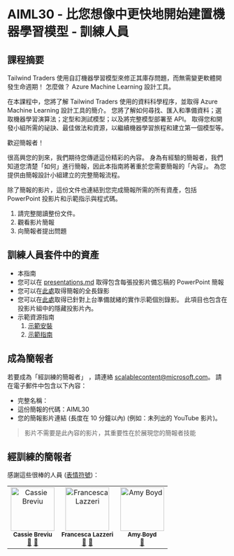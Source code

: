 
# <a name="aiml30--start-building-machine-learning-models-faster-than-you-think--train-the-trainer"></a>AIML30 - 比您想像中更快地開始建置機器學習模型 - 訓練人員


## <a name="session-abstract"></a>課程摘要

Tailwind Traders 使用自訂機器學習模型來修正其庫存問題，而無需變更軟體開發生命週期！ 怎麼做？ Azure Machine Learning 設計工具。
 
在本課程中，您將了解 Tailwind Traders 使用的資料科學程序，並取得 Azure Machine Learning 設計工具的簡介。 您將了解如何尋找、匯入和準備資料；選取機器學習演算法；定型和測試模型；以及將完整模型部署至 API。 取得您和開發小組所需的祕訣、最佳做法和資源，以繼續機器學習旅程和建立第一個模型等。

歡迎簡報者！ 

很高興您的到來，我們期待您傳遞這份精彩的內容。 身為有經驗的簡報者，我們知道您清楚「如何」進行簡報，因此本指南將著重於您需要簡報的「內容」。 為您提供由簡報設計小組建立的完整簡報流程。 

除了簡報的影片，這份文件也連結到您完成簡報所需的所有資產，包括 PowerPoint 投影片和示範指示與程式碼。

1.  請完整閱讀整份文件。
2.  觀看影片簡報
3.  向簡報者提出問題


## <a name="assets-in-train-the-trainer-kit"></a>訓練人員套件中的資產

- 本指南
- 您可以在 [presentations.md](https://github.com/microsoft/ignite-learning-paths-training-aiml/blob/master/aiml30/presentations.md) 取得包含每張投影片備忘稿的 PowerPoint 簡報
- 您可以在[此處](https://www.youtube.com/watch?v=u1ppYaZuNmo&amp=&feature=youtu.be)取得簡報的全長錄影
- 您可以在[此處](https://globaleventcdn.blob.core.windows.net/assets/aiml/aiml30/FullIgniteModelBuildDemo.mp4)取得已針對上台準備就緒的實作示範個別錄影。 此項目也包含在投影片組中的隱藏投影片內。
- 示範資源指南
    1. [示範安裝](demosetup.md)
    2. [示範指南](demoguide.md)

## <a name="become-a-presenter"></a>成為簡報者

若要成為「經訓練的簡報者」  ，請連絡 [scalablecontent@microsoft.com](mailto:scalablecontent@microsoft.com)。 請在電子郵件中包含以下內容：

- 完整名稱：
- 這份簡報的代碼：AIML30
- 您的簡報影片連結 (長度在 10 分鐘以內) (例如：未列出的 YouTube 影片)。 

> 影片不需要是此內容的影片，其重要性在於展現您的簡報者技能


## <a name="trained-presenters"></a>經訓練的簡報者

感謝這些很棒的人員 ([表情符號](https://allcontributors.org/docs/en/emoji-key))：

<!-- ALL-CONTRIBUTORS-LIST:START - Do not remove or modify this section -->
<!-- prettier-ignore -->

<table>
<tr>
    <td align="center">
        <img src="https://raw.githubusercontent.com/cassieview/bio/d2c9c83169d5c88f2ffc5e89e4dc16a6658438b8/cassieb.png" width="100px;" alt="Cassie Breviu"/><br />
        <sub><b>Cassie Breviu</b></sub><br />
            <a href="https://github.com/microsoft/ignite-learning-paths-training-aiml/aiml30/" title="討論">📢</a>
            <a href="https://github.com/microsoft/ignite-learning-paths-training-aiml/aiml30/" title="文件">📖</a>
    </td>
        <td align="center">
        <img src="https://developer.microsoft.com/en-us/advocates/media/profiles/francesca-lazzeri.png" width="100px;" alt="Francesca Lazzeri"/><br />
        <sub><b>Francesca Lazzeri</b></sub><br />
            <a href="https://github.com/microsoft/ignite-learning-paths-training-aiml/aiml30/" title="討論">📢</a>
            <a href="https://github.com/microsoft/ignite-learning-paths-training-aiml/aiml30/" title="文件">📖</a>
    </td>
        <td align="center"><a href="https://github.com/amynic">
        <img src="https://avatars3.githubusercontent.com/u/13828867?s=400&u=f6aca8528d65d6c191114d3a7328b46137eda162&v=4" width="100px;" alt="Amy Boyd"/><br />
        <sub><b>Amy Boyd</b></sub></a><br />
            <a href="https://github.com/microsoft/ignite-learning-paths-training-aiml/blob/master/aiml30/presentations.md" title="討論">📢</a>
    </td>
</tr></table>

<!-- ALL-CONTRIBUTORS-LIST:END -->
